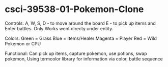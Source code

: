 # csci-39538-01-Pokemon-Clone

Controls:
A, W, S, D - to move around the board
E - to pick up items and Enter battles. Only Works went directy under entity. 

Colors:
Green = Grass 
Blue = Items/Healer
Magenta = Player
Red = Wild Pokemon or CPU

Functional:
Can pick up items, capture pokemon, use potions, swap pokemon,
Using termcolor library for information via color, battle sequence
